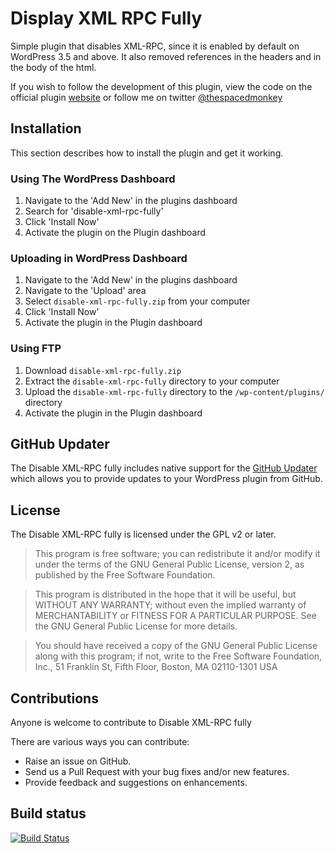Display XML RPC Fully
=====================

Simple plugin that disables XML-RPC, since it is enabled by default on WordPress 3.5 and above. It also removed references in the headers and in the body of the html. 

If you wish to follow the development of this plugin, view the code on the official plugin [website](http://www.jonathandavidharris.co.uk/scripts/ "website") or follow me on twitter [@thespacedmonkey](https://twitter.com/thespacedmonkey)


## Installation

This section describes how to install the plugin and get it working.


### Using The WordPress Dashboard 

1. Navigate to the 'Add New' in the plugins dashboard
2. Search for 'disable-xml-rpc-fully'
3. Click 'Install Now'
4. Activate the plugin on the Plugin dashboard

### Uploading in WordPress Dashboard

1. Navigate to the 'Add New' in the plugins dashboard
2. Navigate to the 'Upload' area
3. Select `disable-xml-rpc-fully.zip` from your computer
4. Click 'Install Now'
5. Activate the plugin in the Plugin dashboard

### Using FTP 
1. Download `disable-xml-rpc-fully.zip`
2. Extract the `disable-xml-rpc-fully` directory to your computer
3. Upload the `disable-xml-rpc-fully` directory to the `/wp-content/plugins/` directory
4. Activate the plugin in the Plugin dashboard


## GitHub Updater

The Disable XML-RPC fully includes native support for the [GitHub Updater](https://github.com/afragen/github-updater) which allows you to provide updates to your WordPress plugin from GitHub.

## License

The Disable XML-RPC fully is licensed under the GPL v2 or later.

> This program is free software; you can redistribute it and/or modify
it under the terms of the GNU General Public License, version 2, as
published by the Free Software Foundation.

> This program is distributed in the hope that it will be useful,
but WITHOUT ANY WARRANTY; without even the implied warranty of
MERCHANTABILITY or FITNESS FOR A PARTICULAR PURPOSE.  See the
GNU General Public License for more details.

> You should have received a copy of the GNU General Public License
along with this program; if not, write to the Free Software
Foundation, Inc., 51 Franklin St, Fifth Floor, Boston, MA  02110-1301  USA


## Contributions

Anyone is welcome to contribute to Disable XML-RPC fully

There are various ways you can contribute:

* Raise an issue on GitHub.
* Send us a Pull Request with your bug fixes and/or new features.
* Provide feedback and suggestions on enhancements.

## Build status

[![Build Status](https://api.travis-ci.org/spacedmonkey/disable-xml-rpc-fully.png)](http://travis-ci.org/spacedmonkey/disable-xml-rpc-fully)

